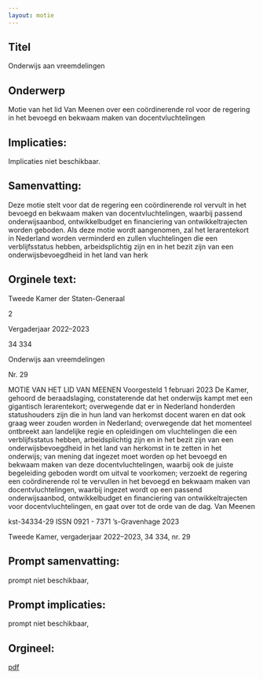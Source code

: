 ```yaml
---
layout: motie
---
```

## Titel
Onderwijs aan vreemdelingen
## Onderwerp
Motie van het lid Van Meenen over een coördinerende rol voor de regering in het bevoegd en bekwaam maken van docentvluchtelingen
## Implicaties:
Implicaties niet beschikbaar.
## Samenvatting:

Deze motie stelt voor dat de regering een coördinerende rol vervult in het bevoegd en bekwaam maken van docentvluchtelingen, waarbij passend onderwijsaanbod, ontwikkelbudget en financiering van ontwikkeltrajecten worden geboden. Als deze motie wordt aangenomen, zal het lerarentekort in Nederland worden verminderd en zullen vluchtelingen die een verblijfsstatus hebben, arbeidsplichtig zijn en in het bezit zijn van een onderwijsbevoegdheid in het land van herk
## Orginele text:


Tweede Kamer der Staten-Generaal

2

Vergaderjaar 2022–2023

34 334

Onderwijs aan vreemdelingen

Nr. 29

MOTIE VAN HET LID VAN MEENEN
Voorgesteld 1 februari 2023
De Kamer,
gehoord de beraadslaging,
constaterende dat het onderwijs kampt met een gigantisch lerarentekort;
overwegende dat er in Nederland honderden statushouders zijn die in hun
land van herkomst docent waren en dat ook graag weer zouden worden in
Nederland;
overwegende dat het momenteel ontbreekt aan landelijke regie en
opleidingen om vluchtelingen die een verblijfsstatus hebben, arbeidsplichtig zijn en in het bezit zijn van een onderwijsbevoegdheid in het land
van herkomst in te zetten in het onderwijs;
van mening dat ingezet moet worden op het bevoegd en bekwaam maken
van deze docentvluchtelingen, waarbij ook de juiste begeleiding geboden
wordt om uitval te voorkomen;
verzoekt de regering een coördinerende rol te vervullen in het bevoegd en
bekwaam maken van docentvluchtelingen, waarbij ingezet wordt op een
passend onderwijsaanbod, ontwikkelbudget en financiering van ontwikkeltrajecten voor docentvluchtelingen,
en gaat over tot de orde van de dag.
Van Meenen

kst-34334-29
ISSN 0921 - 7371
’s-Gravenhage 2023

Tweede Kamer, vergaderjaar 2022–2023, 34 334, nr. 29


## Prompt samenvatting:
prompt niet beschikbaar,

## Prompt implicaties:
prompt niet beschikbaar,
## Orgineel:
[pdf](https://gegevensmagazijn.tweedekamer.nl/OData/v4/2.0/Document(3c0dfe7f-5d43-4db8-a0fb-df20a5ca49d3)/resource)

